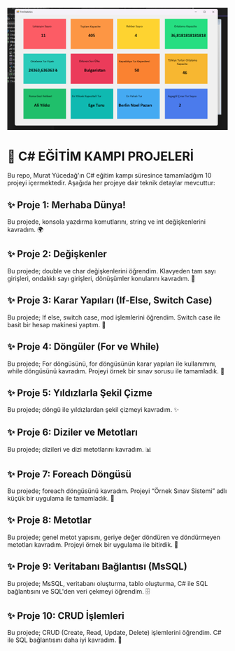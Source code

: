![C# Eğitim Kampı çerçevesinde gerçekleştirmiş olduğumuz Entity Framework Methotlarını ve Linq sorgularını kullanarak basit turistik bir gezi organizasyonlarıyla ilgili istatistiksel verileri özetleyen bir windows form uygulaması gerçekleştirdik.](https://github.com/Muhammed-Cosgun/CSharp-Kampi/blob/main/resim_2024-12-07_010636387.png?raw=true)



# 🚀 C# EĞİTİM KAMPI PROJELERİ
Bu repo, Murat Yücedağ'ın C# eğitim kampı süresince tamamladğım 10 projeyi içermektedir. Aşağıda her projeye dair teknik detaylar mevcuttur:

## ✨ Proje 1: Merhaba Dünya!
Bu projede, konsola yazdırma komutlarını, string ve int değişkenlerini kavradım. 🌍

## ✨ Proje 2: Değişkenler
Bu projede; double ve char değişkenlerini öğrendim. Klavyeden tam sayı girişleri, ondalıklı sayı girişleri, dönüşümler konularını kavradım. 🔢

## ✨ Proje 3: Karar Yapıları (If-Else, Switch Case)
Bu projede; If else, switch case, mod işlemlerini öğrendim. Switch case ile basit bir hesap makinesi yaptım. 🧮

## ✨ Proje 4: Döngüler (For ve While)
Bu projede; For döngüsünü, for döngüsünün karar yapıları ile kullanımını, while döngüsünü kavradım. Projeyi örnek bir sınav sorusu ile tamamladık. 🔄

## ✨ Proje 5: Yıldızlarla Şekil Çizme
Bu projede; döngü ile yıldızlardan şekil çizmeyi kavradım. ✨

## ✨ Proje 6: Diziler ve Metotları
Bu projede; dizileri ve dizi metotlarını kavradım. 📊

## ✨ Proje 7: Foreach Döngüsü
Bu projede; foreach döngüsünü kavradım. Projeyi “Örnek Sınav Sistemi” adlı küçük bir uygulama ile tamamladık. 📝

## ✨ Proje 8: Metotlar
Bu projede; genel metot yapısını, geriye değer döndüren ve döndürmeyen metotları kavradım. Projeyi örnek bir uygulama ile bitirdik. 🔧

## ✨ Proje 9: Veritabanı Bağlantısı (MsSQL)
Bu projede; MsSQL, veritabanı oluşturma, tablo oluşturma, C# ile SQL bağlantısını ve SQL'den veri çekmeyi öğrendim. 🗄️

## ✨ Proje 10: CRUD İşlemleri
Bu projede; CRUD (Create, Read, Update, Delete) işlemlerini öğrendim. C# ile SQL bağlantısını daha iyi kavradım. 💾


